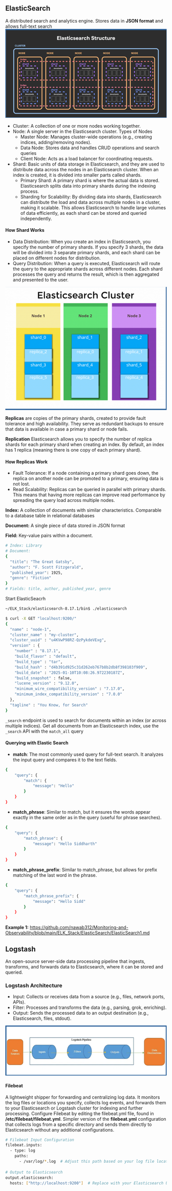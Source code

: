## ElasticSearch ##
A distributed search and analytics engine. Stores data in **JSON format** and allows full-text search
![ElasticSeach](https://github.com/nawab312/Monitoring-and-Observability/blob/main/ELK_Stack/Images/ElasticSearch.png)

- Cluster: A collection of one or more nodes working together.
- Node: A single server in the Elasticsearch cluster. Types of Nodes
  - Master Node: Manages cluster-wide operations (e.g., creating indices, adding/removing nodes).
  - Data Node: Stores data and handles CRUD operations and search queries
  - Client Node: Acts as a load balancer for coordinating requests.
- Shard: Basic units of data storage in Elasticsearch, and they are used to distribute data across the nodes in an Elasticsearch cluster. When an index is created, it is divided into smaller parts called shards.
  - Primary Shard: A primary shard is where the actual data is stored. Elasticsearch splits data into primary shards during the indexing process.
  - Sharding for Scalability: By dividing data into shards, Elasticsearch can distribute the load and data across multiple nodes in a cluster, making it scalable. This allows Elasticsearch to handle large volumes of data efficiently, as each shard can be stored and queried independently.

#### How Shard Works ####
- Data Distribution: When you create an index in Elasticsearch, you specify the number of primary shards. If you specify 3 shards, the data will be divided into 3 separate primary shards, and each shard can be placed on different nodes for distribution.
- Query Distribution: When a query is executed, Elasticsearch will route the query to the appropriate shards across different nodes. Each shard processes the query and returns the result, which is then aggregated and presented to the user.

![Shards](https://github.com/nawab312/Monitoring-and-Observability/blob/main/ELK_Stack/Images/Shards.png)

**Replicas** are copies of the primary shards, created to provide fault tolerance and high availability. They serve as redundant backups to ensure that data is available in case a primary shard or node fails.

**Replication** Elasticsearch allows you to specify the number of replica shards for each primary shard when creating an index. By default, an index has 1 replica (meaning there is one copy of each primary shard).

#### How Replicas Work ####
- Fault Tolerance: If a node containing a primary shard goes down, the replica on another node can be promoted to a primary, ensuring data is not lost.
- Read Scalability: Replicas can be queried in parallel with primary shards. This means that having more replicas can improve read performance by spreading the query load across multiple nodes.

**Index:** A collection of documents with similar characteristics. Comparable to a database table in relational databases

**Document:** A single piece of data stored in JSON format

**Field:** Key-value pairs within a document.

```bash
# Index: Library
# Document:
{
  "title": "The Great Gatsby",
  "author": "F. Scott Fitzgerald",
  "published_year": 1925,
  "genre": "Fiction"
}
# Fields: title, author, published_year, genre
```

Start ElasticSeacrh
```bash
~/ELK_Stack/elasticsearch-8.17.1/bin$ ./elasticsearch
```
```bash
$ curl -X GET "localhost:9200/"
{
  "name" : "node-1",
  "cluster_name" : "my-cluster",
  "cluster_uuid" : "u4KVwP98RZ-QzPykdeVExg",
  "version" : {
    "number" : "8.17.1",
    "build_flavor" : "default",
    "build_type" : "tar",
    "build_hash" : "d4b391d925c31d262eb767b8b2db8f398103f909",
    "build_date" : "2025-01-10T10:08:26.972230187Z",
    "build_snapshot" : false,
    "lucene_version" : "9.12.0",
    "minimum_wire_compatibility_version" : "7.17.0",
    "minimum_index_compatibility_version" : "7.0.0"
  },
  "tagline" : "You Know, for Search"
}
```

`_search` endpoint is used to search for documents within an index (or across multiple indices). 
Get all documents from an Elasticsearch index, use the `_search` API with the `match_all` query

#### Querying with Elastic Search ####
- **match**: The most commonly used query for full-text search. It analyzes the input query and compares it to the text fields.
```bash
{
    "query": {
        "match": {
            "message": "Hello"
        }
    }
}
```
- **match_phrase**: Similar to match, but it ensures the words appear exactly in the same order as in the query (useful for phrase searches).
```bash
{
    "query": {
        "match_phrase": {
            "message": "Hello Siddharth"
        }
    }
}
```
- **match_phrase_prefix**: Similar to match_phrase, but allows for prefix matching of the last word in the phrase.
```bash
{
    "query": {
        "match_phrase_prefix": {
            "message": "Hello Sidd"
        }
    }
}
```


**Example 1:** https://github.com/nawab312/Monitoring-and-Observability/blob/main/ELK_Stack/ElasticSearch/ElasticSearch1.md


## Logstash ##
An open-source server-side data processing pipeline that ingests, transforms, and forwards data to Elasticsearch, where it can be stored and queried.

### Logstash Architecture ###
- Input: Collects or receives data from a source (e.g., files, network ports, APIs).
- Filter: Processes and transforms the data (e.g., parsing, grok, enriching).
- Output: Sends the processed data to an output destination (e.g., Elasticsearch, files, stdout).

![Lostash Pipeline](https://github.com/nawab312/Monitoring-and-Observability/blob/main/ELK_Stack/Images/Logstash_Pipeline.png)

#### Filebeat #### 
A lightweight shipper for forwarding and centralizing log data. It monitors the log files or locations you specify, collects log events, and forwards them to your Elasticsearch or Logstash cluster for indexing and further processing. Configure Filebeat by editing the filebeat.yml file,  found in **/etc/filebeat/filebeat.yml**. Simpler version of the **filebeat.yml** configuration that collects logs from a specific directory and sends them directly to Elasticsearch without any additional configurations.

```bash
# Filebeat Input Configuration
filebeat.inputs:
  - type: log
    paths:
      - /var/log/*.log  # Adjust this path based on your log file location

# Output to Elasticsearch
output.elasticsearch:
  hosts: ["http://localhost:9200"]  # Replace with your Elasticsearch URL
```



